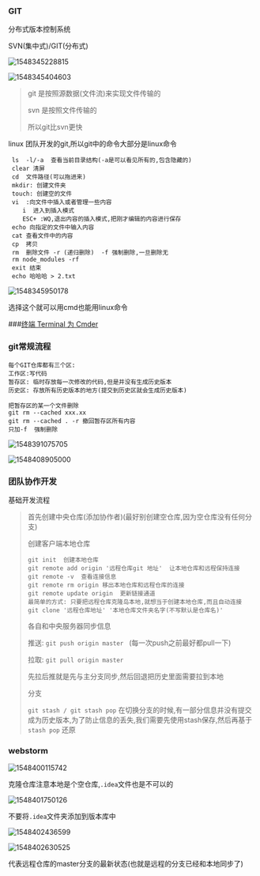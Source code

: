 ### GIT

分布式版本控制系统

SVN(集中式)/GIT(分布式)

![1548345228815](git.assets/1548345228815.png)

![1548345404603](git.assets/1548345404603.png)

> git 是按照源数据(文件流)来实现文件传输的
>
> svn 是按照文件传输的
>
> 所以git比svn更快

linux 团队开发的git,所以git中的命令大部分是linux命令

```
 ls  -l/-a  查看当前目录结构(-a是可以看见所有的,包含隐藏的)
 clear 清屏
 cd  文件路径(可以拖进来)
 mkdir: 创建文件夹
 touch: 创建空的文件
 vi  :向文件中插入或者管理一些内容
 	i  进入到插入模式
 	ESC+ :WQ,退出内容的插入模式,把刚才编辑的内容进行保存
 echo 向指定的文件中输入内容
 cat 查看文件中的内容
 cp  拷贝
 rm  删除文件 -r (递归删除)  -f 强制删除,一旦删除无
 rm node_modules -rf
 exit 结束
 echo 哈哈哈 > 2.txt
```

![1548345950178](git.assets/1548345950178.png)

选择这个就可以用cmd也能用linux命令

###[终端 Terminal 为 Cmder](https://juejin.im/post/5be84823e51d455d981bebd8)

### git常规流程

```
每个GIT仓库都有三个区:
工作区:写代码
暂存区: 临时存放每一次修改的代码,但是并没有生成历史版本
历史区: 存放所有历史版本的地方(提交到历史区就会生成历史版本)

把暂存区的某一个文件删除
git rm --cached xxx.xx
git rm --cached . -r 撤回暂存区所有内容
只加-f  强制删除
```

![1548391075705](git.assets/1548391075705.png)

![1548408905000](git.assets/1548408905000.png)

### 团队协作开发

基础开发流程

>  首先创建中央仓库(添加协作者)(最好别创建空仓库,因为空仓库没有任何分支)
>
> 创建客户端本地仓库
>
> ```
> git init  创建本地仓库
> git remote add origin '远程仓库git 地址'  让本地仓库和远程保持连接
> git remote -v  查看连接信息
> git remote rm origin 移出本地仓库和远程仓库的连接
> git remote update origin  更新链接通道
> 最简单的方式: 只要把远程仓库克隆岛本地,就想当于创建本地仓库,而且自动连接
> git clone '远程仓库地址' '本地仓库文件夹名字(不写默认是仓库名)'
> ```
>
> 各自和中央服务器同步信息
>
> 推送: `git push origin master `  (每一次push之前最好都pull一下)
>
> 拉取: `git pull origin master` 
>
> 先拉后推就是先与主分支同步,然后回退把历史里面需要拉到本地
>
> 分支
>
> `git stash / git stash pop`  在切换分支的时候,有一部分信息并没有提交成为历史版本,为了防止信息的丢失,我们需要先使用stash保存,然后再基于`stash pop` 还原



### webstorm

![1548400115742](git.assets/1548400115742.png)

克隆仓库注意本地是个空仓库,`.idea`文件也是不可以的

![1548401750126](git.assets/1548401750126.png)

不要将`.idea`文件夹添加到版本库中

![1548402436599](git.assets/1548402436599.png)

![1548402630525](git.assets/1548402630525.png)

代表远程仓库的master分支的最新状态(也就是远程的分支已经和本地同步了)

